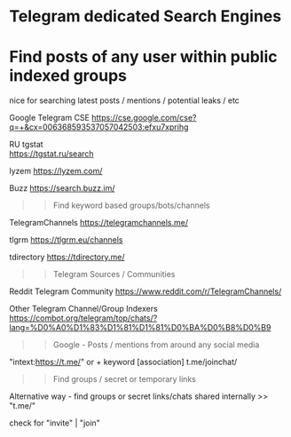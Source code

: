 # Telegram dedicated Search Engines 

# Find posts of any user within public indexed groups 
nice for searching latest posts / mentions / potential leaks / etc 

Google Telegram CSE 
https://cse.google.com/cse?q=+&cx=006368593537057042503:efxu7xprihg 

RU tgstat   
https://tgstat.ru/search 

lyzem
https://lyzem.com/

Buzz
https://search.buzz.im/ 


>> Find keyword based groups/bots/channels 

TelegramChannels 
https://telegramchannels.me/ 

tlgrm
https://tlgrm.eu/channels

tdirectory
https://tdirectory.me/

>> Telegram Sources / Communities 

Reddit Telegram Community 
https://www.reddit.com/r/TelegramChannels/ 

Other Telegram Channel/Group Indexers 
https://combot.org/telegram/top/chats/?lang=%D0%A0%D1%83%D1%81%D1%81%D0%BA%D0%B8%D0%B9 


>> Google - Posts / mentions from around any social media 

"intext:https://t.me/" or + keyword [association]  t.me/joinchat/ 


>> Find groups / secret or temporary links 

Alternative way - find groups or secret links/chats shared internally >> "t.me/" 

check for "invite" | "join" 
